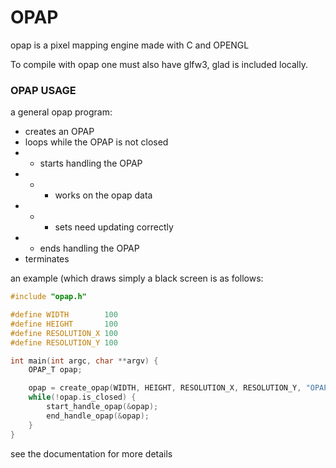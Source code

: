 # OPAP

opap is a pixel mapping engine made with C and OPENGL

To compile with opap one must also have glfw3, glad is included
locally.

### OPAP USAGE

a general opap program:

- creates an OPAP
- loops while the OPAP is not closed
- + starts handling the OPAP
- + + works on the opap data
- + + sets need updating correctly
- + ends handling the OPAP
- terminates

an example (which draws simply a black screen is as follows:

```C
#include "opap.h"

#define WIDTH        100
#define HEIGHT       100
#define RESOLUTION_X 100
#define RESOLUTION_Y 100

int main(int argc, char **argv) {
    OPAP_T opap;

    opap = create_opap(WIDTH, HEIGHT, RESOLUTION_X, RESOLUTION_Y, "OPAP_TEST");
    while(!opap.is_closed) {
        start_handle_opap(&opap);
        end_handle_opap(&opap);
    }
}
```

see the documentation for more details
